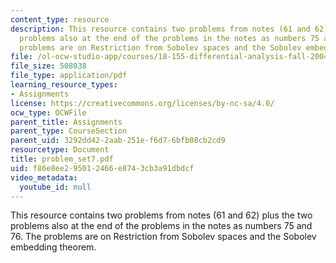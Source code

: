 ```yaml
---
content_type: resource
description: This resource contains two problems from notes (61 and 62) plus the two
  problems also at the end of the problems in the notes as numbers 75 and 76. The
  problems are on Restriction from Sobolev spaces and the Sobolev embedding theorem.
file: /ol-ocw-studio-app/courses/18-155-differential-analysis-fall-2004/f86e8ee295012466e8743cb3a91dbdcf_problem_set7.pdf
file_size: 508038
file_type: application/pdf
learning_resource_types:
- Assignments
license: https://creativecommons.org/licenses/by-nc-sa/4.0/
ocw_type: OCWFile
parent_title: Assignments
parent_type: CourseSection
parent_uid: 3292dd42-2aab-251e-f6d7-6bfb08cb2cd9
resourcetype: Document
title: problem_set7.pdf
uid: f86e8ee2-9501-2466-e874-3cb3a91dbdcf
video_metadata:
  youtube_id: null
---
```

This resource contains two problems from notes (61 and 62) plus the two problems also at the end of the problems in the notes as numbers 75 and 76. The problems are on Restriction from Sobolev spaces and the Sobolev embedding theorem.